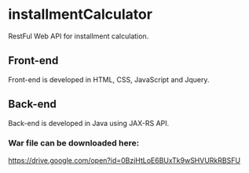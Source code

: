 # installmentCalculator

RestFul Web API for installment calculation. 

## Front-end 
Front-end is developed in HTML, CSS, JavaScript and Jquery. 

## Back-end
Back-end is developed in Java using JAX-RS API.


### War file can be downloaded here:
https://drive.google.com/open?id=0BzjHtLoE6BUxTk9wSHVURkRBSFU
